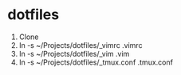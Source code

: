 dotfiles
========

1. Clone
2. ln -s ~/Projects/dotfiles/_vimrc .vimrc
3. ln -s ~/Projects/dotfiles/_vim .vim
4. ln -s ~/Projects/dotfiles/_tmux.conf .tmux.conf

